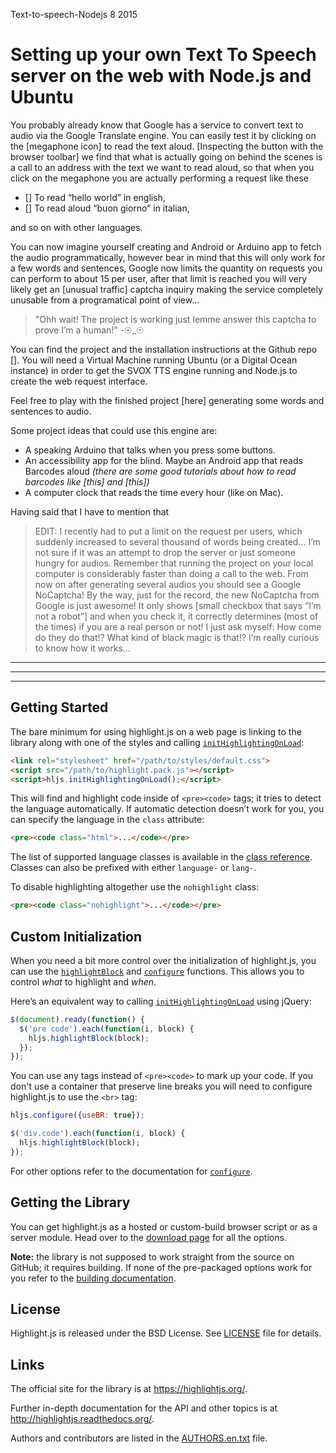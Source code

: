<permalink>Text-to-speech-Nodejs</permalink>
<month>8</month>
<year>2015</year>

# Setting up your own Text To Speech server on the web with Node.js and Ubuntu

You probably already know that Google has a service to convert text to audio via the Google Translate engine. You can easily test it by clicking on the [megaphone icon] to read the text aloud. [Inspecting the button with the browser toolbar] we find that what is actually going on behind the scenes is a call to an address with the text we want to read aloud, so that when you click on the megaphone you are actually performing a request like these

 * [] To read “hello world” in english,
 * [] To read aloud “buon giorno” in italian,

and so on with other languages.

You can now imagine yourself creating and Android or Arduino app to fetch the audio programmatically, however bear in mind that this will only work for a few words and sentences, Google now limits the quantity on requests you can perform to about 15 per user, after that limit is reached you will very likely get an [unusual traffic] captcha inquiry making the service completely unusable from a programatical point of view... 

> "Ohh wait! The project is working just lemme answer this captcha to prove I’m a human!”
> -☉_☉

You can find the project and the installation instructions at the Github repo []. You will need a Virtual Machine running Ubuntu (or a Digital Ocean instance) in order to get the SVOX TTS engine running and Node.js to create the web request interface.

Feel free to play with the finished project [here] generating some words and sentences to audio.

Some project ideas that could use this engine are:
 * A speaking Arduino that talks when you press some buttons.
 * An accessibility app for the blind. Maybe an Android app that reads Barcodes aloud *(there are some good tutorials about how to read barcodes like [this] and [this])*
 * A computer clock that reads the time every hour (like on Mac).

Having said that I have to mention that 

> EDIT: I recently had to put a limit on the request per users, which suddenly increased to several thousand of words being created... I’m not sure if it was an attempt to drop the server or just someone hungry for audios. Remember that running the project on your local computer is considerably faster than doing a call to the web. From now on after generating several audios you should see a Google NoCaptcha! By the way, just for the record, the new NoCaptcha from Google is just awesome! It only shows [small checkbox that says “I’m not a robot”] and when you check it, it correctly determines (most of the times) if you are a real person or not! I just ask myself: How come do they do that!? What kind of black magic is that!? I’m really curious to know how it works...




---
---
---






## Getting Started

The bare minimum for using highlight.js on a web page is linking to the library
along with one of the styles and calling [`initHighlightingOnLoad`][1]:

```html
<link rel="stylesheet" href="/path/to/styles/default.css">
<script src="/path/to/highlight.pack.js"></script>
<script>hljs.initHighlightingOnLoad();</script>
```

This will find and highlight code inside of `<pre><code>` tags; it tries to detect
the language automatically. If automatic detection doesn’t work for you, you can
specify the language in the `class` attribute:

```html
<pre><code class="html">...</code></pre>
```

The list of supported language classes is available in the [class reference][8].
Classes can also be prefixed with either `language-` or `lang-`.

To disable highlighting altogether use the `nohighlight` class:

```html
<pre><code class="nohighlight">...</code></pre>
```

## Custom Initialization

When you need a bit more control over the initialization of
highlight.js, you can use the [`highlightBlock`][2] and [`configure`][3]
functions. This allows you to control *what* to highlight and *when*.

Here’s an equivalent way to calling [`initHighlightingOnLoad`][1] using jQuery:

```javascript
$(document).ready(function() {
  $('pre code').each(function(i, block) {
    hljs.highlightBlock(block);
  });
});
```

You can use any tags instead of `<pre><code>` to mark up your code. If you don't
use a container that preserve line breaks you will need to configure
highlight.js to use the `<br>` tag:

```javascript
hljs.configure({useBR: true});

$('div.code').each(function(i, block) {
  hljs.highlightBlock(block);
});
```

For other options refer to the documentation for [`configure`][3].


## Getting the Library

You can get highlight.js as a hosted or custom-build browser script or as a
server module. Head over to the [download page][4] for all the options.

**Note:** the library is not supposed to work straight from the source on
GitHub; it requires building. If none of the pre-packaged options work for you
refer to the [building documentation][5].


## License

Highlight.js is released under the BSD License. See [LICENSE][10] file for
details.


## Links

The official site for the library is at <https://highlightjs.org/>.

Further in-depth documentation for the API and other topics is at
<http://highlightjs.readthedocs.org/>.

Authors and contributors are listed in the [AUTHORS.en.txt][9] file.

[1]: http://highlightjs.readthedocs.org/en/latest/api.html#inithighlightingonload
[2]: http://highlightjs.readthedocs.org/en/latest/api.html#highlightblock-block
[3]: http://highlightjs.readthedocs.org/en/latest/api.html#configure-options
[4]: https://highlightjs.org/download/
[5]: http://highlightjs.readthedocs.org/en/latest/building-testing.html
[8]: http://highlightjs.readthedocs.org/en/latest/css-classes-reference.html
[9]: https://github.com/isagalaev/highlight.js/blob/master/AUTHORS.en.txt
[10]: https://github.com/isagalaev/highlight.js/blob/master/LICENSE
